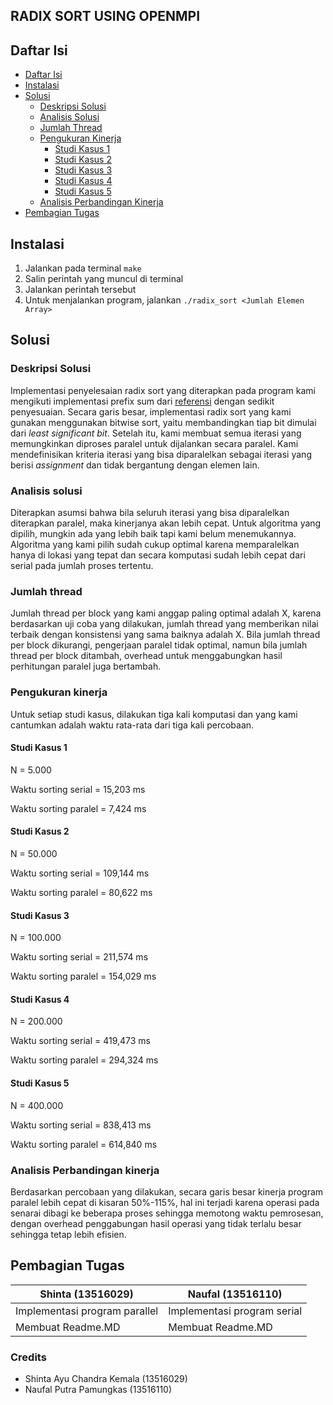 RADIX SORT USING OPENMPI
-----------------------

## Daftar Isi

<!--ts-->
   * [Daftar Isi](#daftar-isi)
   * [Instalasi](#instalasi)
   * [Solusi](#solusi)
      * [Deskripsi Solusi](#deskripsi-solusi)
      * [Analisis Solusi](#analisis-solusi)
      * [Jumlah Thread](#jumlah-thread)
      * [Pengukuran Kinerja](#pengukuran-kinerja)
        * [Studi Kasus 1](#studi-kasus-1)
        * [Studi Kasus 2](#studi-kasus-2)
        * [Studi Kasus 3](#studi-kasus-3)
        * [Studi Kasus 4](#studi-kasus-4)
        * [Studi Kasus 5](#studi-kasus-5)
      * [Analisis Perbandingan Kinerja](#analisis-perbandingan-kinerja)
   * [Pembagian Tugas](#pembagian)
<!--te-->

## Instalasi
1. Jalankan pada terminal
```make```
2. Salin perintah yang muncul di terminal
3. Jalankan perintah tersebut
4. Untuk menjalankan program, jalankan
```./radix_sort <Jumlah Elemen Array>```
## Solusi
### Deskripsi Solusi
Implementasi penyelesaian radix sort yang diterapkan pada program kami mengikuti implementasi prefix sum dari [referensi](https://www.cs.cmu.edu/~guyb/papers/Ble93.pdf) dengan sedikit penyesuaian. Secara garis besar, implementasi radix sort yang kami gunakan menggunakan bitwise sort, yaitu membandingkan tiap bit dimulai dari *least significant bit*. Setelah itu, kami membuat semua iterasi yang memungkinkan diproses paralel untuk dijalankan secara paralel. Kami mendefinisikan kriteria iterasi yang bisa diparalelkan sebagai iterasi yang berisi *assignment* dan tidak bergantung dengan elemen lain.

### Analisis solusi
Diterapkan asumsi bahwa bila seluruh iterasi yang bisa diparalelkan diterapkan paralel, maka kinerjanya akan lebih cepat. Untuk algoritma yang dipilih, mungkin ada yang lebih baik tapi kami belum menemukannya. Algoritma yang kami pilih sudah cukup optimal karena memparalelkan hanya di lokasi yang tepat dan secara komputasi sudah lebih cepat dari serial pada jumlah proses tertentu.

### Jumlah thread
Jumlah thread per block yang kami anggap paling optimal adalah X, karena berdasarkan uji coba yang dilakukan, jumlah thread yang memberikan nilai terbaik dengan konsistensi yang sama baiknya adalah X. Bila jumlah thread per block dikurangi, pengerjaan paralel tidak optimal, namun bila jumlah thread per block ditambah, overhead untuk menggabungkan hasil perhitungan paralel juga bertambah.

### Pengukuran kinerja
Untuk setiap studi kasus, dilakukan tiga kali komputasi dan yang kami cantumkan adalah waktu rata-rata dari tiga kali percobaan.
#### Studi Kasus 1
N = 5.000

Waktu sorting serial = 15,203 ms

Waktu sorting paralel = 7,424 ms


#### Studi Kasus 2
N = 50.000

Waktu sorting serial = 109,144 ms

Waktu sorting paralel = 80,622 ms

#### Studi Kasus 3
N = 100.000

Waktu sorting serial = 211,574 ms

Waktu sorting paralel = 154,029 ms

#### Studi Kasus 4
N = 200.000

Waktu sorting serial = 419,473 ms

Waktu sorting paralel = 294,324 ms

#### Studi Kasus 5
N = 400.000

Waktu sorting serial = 838,413 ms

Waktu sorting paralel = 614,840 ms

### Analisis Perbandingan kinerja
Berdasarkan percobaan yang dilakukan, secara garis besar kinerja program paralel lebih cepat di kisaran 50%-115%, hal ini terjadi karena operasi pada senarai dibagi ke beberapa proses sehingga memotong waktu pemrosesan, dengan overhead penggabungan hasil operasi yang tidak terlalu besar sehingga tetap lebih efisien.

## Pembagian Tugas
| Shinta (13516029) | Naufal (13516110) |
|--- | --- |
|Implementasi program parallel |Implementasi program serial |
|Membuat Readme.MD | Membuat Readme.MD |

### Credits
- Shinta Ayu Chandra Kemala (13516029)
- Naufal Putra Pamungkas (13516110)
